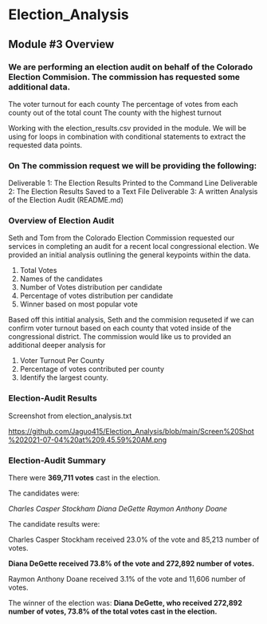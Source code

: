 # Election_Analysis
## Module #3 Overview
### We are performing an election audit on behalf of the Colorado Election Commision. The commission has requested some additional data. 

The voter turnout for each county
The percentage of votes from each county out of the total count
The county with the highest turnout

Working with the election_results.csv provided in the module. We will be using for loops in combination with conditional statements to extract the requested data points. 

### On The commission request we will be providing the following:

Deliverable 1: The Election Results Printed to the Command Line
Deliverable 2: The Election Results Saved to a Text File
Deliverable 3: A written Analysis of the Election Audit (README.md)


### Overview of Election Audit

Seth and Tom from the Colorado Election Commission requested our services in completing an audit for a recent local congressional election. We provided an initial analysis outlining the general keypoints within the data.

1) Total Votes 
2) Names of the candidates
3) Number of Votes distribution per candidate
4) Percentage of votes distribution per candidate
5) Winner based on most popular vote

Based off this intitial analysis, Seth and the commision requseted if we can confirm voter turnout based on each county that voted inside of the congressional district. The commission would like us to provided an additional deeper analysis for

1) Voter Turnout Per County
2) Percentage of votes contributed per county
3) Identify the largest county. 



### Election-Audit Results

Screenshot from election_analysis.txt


https://github.com/Jaguo415/Election_Analysis/blob/main/Screen%20Shot%202021-07-04%20at%209.45.59%20AM.png






### Election-Audit Summary

There were **369,711 votes** cast in the election.

The candidates were:

*Charles Casper Stockham*
*Diana DeGette*
*Raymon Anthony Doane*

The candidate results were:

Charles Casper Stockham received 23.0% of the vote and 85,213 number of votes.

**Diana DeGette received 73.8% of the vote and 272,892 number of votes.**

Raymon Anthony Doane received 3.1% of the vote and 11,606 number of votes.

The winner of the election was:
**Diana DeGette, who received 272,892 number of votes, 73.8% of the total votes cast in the election.**
